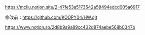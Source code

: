https://mcliu.notion.site/2-47fe53a5173542a58494edcd005a6917

修改前：https://github.com/KOOPY04/HW.git

https://www.notion.so/2d8b9a9a89cc402d874aebe568b0347b
